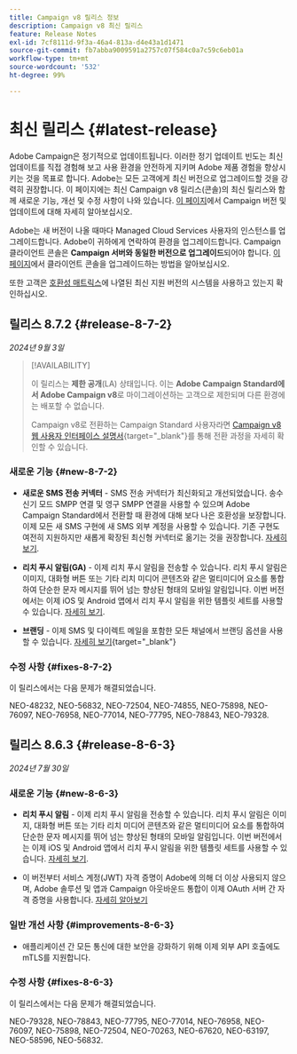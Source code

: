 ```yaml
---
title: Campaign v8 릴리스 정보
description: Campaign v8 최신 릴리스
feature: Release Notes
exl-id: 7cf8111d-9f3a-46a4-813a-d4e43a1d1471
source-git-commit: fb7abba9009591a2757c07f584c0a7c59c6eb01a
workflow-type: tm+mt
source-wordcount: '532'
ht-degree: 99%

---
```


# 최신 릴리스 {#latest-release}

Adobe Campaign은 정기적으로 업데이트됩니다. 이러한 정기 업데이트 빈도는 최신 업데이트를 직접 경험해 보고 사용 환경을 안전하게 지키며 Adobe 제품 경험을 향상시키는 것을 목표로 합니다. Adobe는 모든 고객에게 최신 버전으로 업그레이드할 것을 강력히 권장합니다. 이 페이지에는 최신 Campaign v8 릴리스(콘솔)의 최신 릴리스와 함께 새로운 기능, 개선 및 수정 사항이 나와 있습니다. [이 페이지](upgrades.md)에서 Campaign 버전 및 업데이트에 대해 자세히 알아보십시오.

Adobe는 새 버전이 나올 때마다 Managed Cloud Services 사용자의 인스턴스를 업그레이드합니다. Adobe이 귀하에게 연락하여 환경을 업그레이드합니다. Campaign 클라이언트 콘솔은 **Campaign 서버와 동일한 버전으로 업그레이드**&#x200B;되어야 합니다. [이 페이지](../start/connect.md#upgrade-ac-console)에서 클라이언트 콘솔을 업그레이드하는 방법을 알아보십시오.

또한 고객은 [호환성 매트릭스](compatibility-matrix.md)에 나열된 최신 지원 버전의 시스템을 사용하고 있는지 확인하십시오.


## 릴리스 8.7.2 {#release-8-7-2}

_2024년 9월 3일_

>[!AVAILABILITY]
>
>이 릴리스는 **제한 공개**(LA) 상태입니다. 이는 **Adobe Campaign Standard에서 Adobe Campaign v8**&#x200B;로 마이그레이션하는 고객으로 제한되며 다른 환경에는 배포할 수 없습니다.
>
>Campaign v8로 전환하는 Campaign Standard 사용자라면 [Campaign v8 웹 사용자 인터페이스 설명서](https://experienceleague.adobe.com/en/docs/campaign-web/v8/start/acs-migration){target="_blank"}를 통해 전환 과정을 자세히 확인할 수 있습니다.

### 새로운 기능 {#new-8-7-2}

* **새로운 SMS 전송 커넥터** - SMS 전송 커넥터가 최신화되고 개선되었습니다. 송수신기 모드 SMPP 연결 및 영구 SMPP 연결을 사용할 수 있으며 Adobe Campaign Standard에서 전환할 때 환경에 대해 보다 나은 호환성을 보장합니다. 이제 모든 새 SMS 구현에 새 SMS 외부 계정을 사용할 수 있습니다. 기존 구현도 여전히 지원하지만 새롭게 확장된 최신형 커넥터로 옮기는 것을 권장합니다. [자세히 보기](../send/sms/sms.md).

* **리치 푸시 알림(GA)** - 이제 리치 푸시 알림을 전송할 수 있습니다. 리치 푸시 알림은 이미지, 대화형 버튼 또는 기타 리치 미디어 콘텐츠와 같은 멀티미디어 요소를 통합하여 단순한 문자 메시지를 뛰어 넘는 향상된 형태의 모바일 알림입니다. 이번 버전에서는 이제 iOS 및 Android 앱에서 리치 푸시 알림을 위한 템플릿 세트를 사용할 수 있습니다. [자세히 보기](../send/rich-push-android.md).

* **브랜딩** - 이제 SMS 및 다이렉트 메일을 포함한 모든 채널에서 브랜딩 옵션을 사용할 수 있습니다. [자세히 보기](https://experienceleague.adobe.com/docs/experience-cloud/campaign/branding/branding-gs.html?lang=ko){target="_blank"}


### 수정 사항 {#fixes-8-7-2}

이 릴리스에서는 다음 문제가 해결되었습니다.

NEO-48232, NEO-56832, NEO-72504, NEO-74855, NEO-75898, NEO-76097, NEO-76958, NEO-77014, NEO-77795, NEO-78843, NEO-79328.


## 릴리스 8.6.3 {#release-8-6-3}

_2024년 7월 30일_

### 새로운 기능 {#new-8-6-3}

* **리치 푸시 알림** - 이제 리치 푸시 알림을 전송할 수 있습니다. 리치 푸시 알림은 이미지, 대화형 버튼 또는 기타 리치 미디어 콘텐츠와 같은 멀티미디어 요소를 통합하여 단순한 문자 메시지를 뛰어 넘는 향상된 형태의 모바일 알림입니다. 이번 버전에서는 이제 iOS 및 Android 앱에서 리치 푸시 알림을 위한 템플릿 세트를 사용할 수 있습니다. [자세히 보기](../send/rich-push-android.md).

* 이 버전부터 서비스 계정(JWT) 자격 증명이 Adobe에 의해 더 이상 사용되지 않으며, Adobe 솔루션 및 앱과 Campaign 아웃바운드 통합이 이제 OAuth 서버 간 자격 증명을 사용합니다. [자세히 알아보기](release-notes-2024.md#change-8-7-1)

### 일반 개선 사항 {#improvements-8-6-3}

* 애플리케이션 간 모든 통신에 대한 보안을 강화하기 위해 이제 외부 API 호출에도 mTLS를 지원합니다.

### 수정 사항 {#fixes-8-6-3}

이 릴리스에서는 다음 문제가 해결되었습니다.

NEO-79328, NEO-78843, NEO-77795, NEO-77014, NEO-76958, NEO-76097, NEO-75898, NEO-72504, NEO-70263, NEO-67620, NEO-63197, NEO-58596, NEO-56832.

<!--
https://jira.corp.adobe.com/issues/?filter=585288&jql=fixVersion%20%3D%208.6.3%20AND%20type%20not%20in%20(epic%2C%20test%2C%20sub-task%2C%20Roadmap)%20AND%20resolution%20!%3D%20unresolved%20AND%20%22Fixed%20in%20Build%22%20is%20not%20EMPTY%20and%20type%20in%20(%22customer%20request%22)
-->
